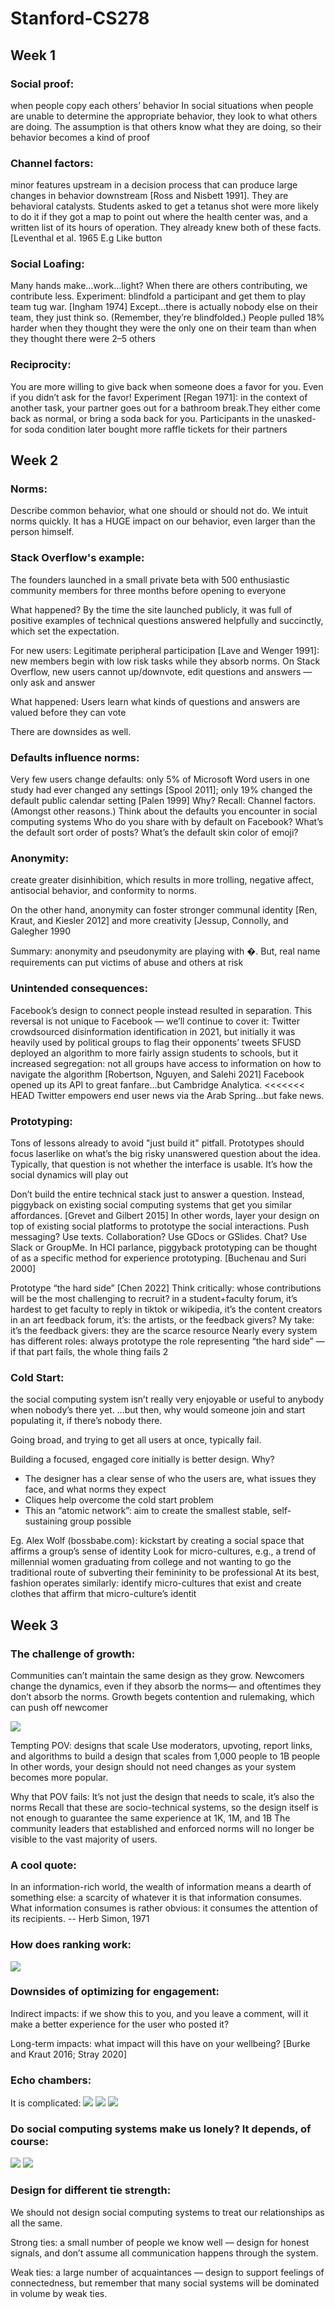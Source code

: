 # Stanford-CS278

## Week 1
 
### Social proof: 
when people copy each others’ behavior
In social situations when people are 
unable to determine the appropriate 
behavior, they look to what others are 
doing. 
The assumption is that others know 
what they are doing, so their behavior 
becomes a kind of proof

### Channel factors: 
minor features upstream in a decision process that 
can produce large changes in behavior downstream [Ross and 
Nisbett 1991]. They are behavioral catalysts.
Students asked to get a tetanus shot were more likely to do it if they got 
a map to point out where the health center was, and a written list of its 
hours of operation. They already knew both of these facts. [Leventhal et 
al. 1965
E.g Like button

### Social Loafing:
Many hands make…work…light?
When there are others contributing, we contribute less.
Experiment: blindfold a participant and get them to play team tug war. [Ingham 1974]
Except…there is actually nobody else on their team, they just think so. 
(Remember, they’re blindfolded.)
People pulled 18% harder when they thought they were the only one on 
their team than when they thought there were 2–5 others

### Reciprocity:
You are more willing to give back when someone does a favor for 
you. Even if you didn’t ask for the favor!
Experiment [Regan 1971]: in the context of another task, your 
partner goes out for a bathroom break.They either come back as 
normal, or bring a soda back for you. 
Participants in the unasked-for soda condition later bought more raffle 
tickets for their partners


## Week 2

### Norms:
Describe common behavior, what one should or should not do. 
We intuit norms quickly. It has a HUGE impact on our behavior, even larger than the person himself.

### Stack Overflow's example:

The founders launched in a small private beta 
with 500 enthusiastic community members for 
three months before opening to everyone

What happened? By the time the site launched publicly, it was full 
of positive examples of technical questions 
answered helpfully and succinctly, which set the 
expectation.

For new users: 
Legitimate peripheral participation [Lave and 
Wenger 1991]: new members begin with low risk tasks while they absorb norms. On Stack 
Overflow, new users cannot up/downvote, edit 
questions and answers — only ask and answer

What happened: Users learn what kinds of questions and 
answers are valued before they can vote

There are downsides as well.

### Defaults influence norms:
Very few users change defaults: only 5% of Microsoft Word users in 
one study had ever changed any settings [Spool 2011]; only 19% 
changed the default public calendar setting [Palen 1999]
Why? Recall: Channel factors. (Amongst other reasons.)
Think about the defaults you encounter in social computing systems
Who do you share with by default on Facebook?
What’s the default sort order of posts?
What’s the default skin color of emoji?

### Anonymity:

create greater disinhibition, which results in 
more trolling, negative affect, antisocial behavior, and conformity to norms.

On the other hand, anonymity can foster stronger communal identity 
[Ren, Kraut, and Kiesler 2012] and more creativity [Jessup, Connolly, and 
Galegher 1990

Summary: anonymity and pseudonymity are 
playing with �. But, real name requirements 
can put victims of abuse and others at risk

### Unintended consequences:
Facebook’s design to connect people instead resulted in separation.
This reversal is not unique to Facebook — we’ll continue to cover it:
Twitter crowdsourced disinformation identification in 2021, but initially it 
was heavily used by political groups to flag their opponents’ tweets
SFUSD deployed an algorithm to more fairly assign students to schools, 
but it increased segregation: not all groups have access to information on 
how to navigate the algorithm [Robertson, Nguyen, and Salehi 2021]
Facebook opened up its API to great fanfare…but Cambridge Analytica.
<<<<<<< HEAD
Twitter empowers end user news via the Arab Spring…but fake news.

### Prototyping:
Tons of lessons already to avoid "just build it" pitfall. Prototypes should focus laserlike on what’s the big risky unanswered question about the idea. Typically, that question is not whether the interface is usable. It’s how 
the social dynamics will play out

Don’t build the entire technical stack just to answer a question. 
Instead, piggyback on existing social computing systems that get you 
similar affordances. [Grevet and Gilbert 2015]
In other words, layer your design on top of existing social platforms 
to prototype the social interactions.
Push messaging? Use texts.
Collaboration? Use GDocs or GSlides.
Chat? Use Slack or GroupMe.
In HCI parlance, piggyback prototyping can be thought of as a specific 
method for experience prototyping. [Buchenau and Suri 2000]

Prototype “the hard side”
[Chen 2022]
Think critically: whose contributions will be the most challenging to 
recruit?
in a student+faculty forum, it’s hardest to get faculty to reply
in tiktok or wikipedia, it’s the content creators
in an art feedback forum, it’s: the artists, or the feedback givers?
My take: it’s the feedback givers: they are the scarce resource
Nearly every system has different roles: always prototype the role 
representing “the hard side” — if that part fails, the whole thing fails 2


### Cold Start:
the social computing system isn’t really very enjoyable 
or useful to anybody when nobody’s there yet.
…but then, why would someone join and start populating it, if 
there’s nobody there.

Going broad, and trying to get all users at once, typically fail.

Building a focused, engaged core initially is better design.
Why?
- The designer has a clear sense of who the users are,
what issues they face, and what norms they expect
- Cliques help overcome the cold start problem
- This an “atomic network”: aim to create the smallest 
stable, self-sustaining group possible

Eg. Alex Wolf (bossbabe.com): kickstart by creating 
a social space that affirms a group’s sense of 
identity
Look for micro-cultures, e.g., a trend of millennial 
women graduating from college and not wanting 
to go the traditional route of subverting their 
femininity to be professional
At its best, fashion operates similarly: identify 
micro-cultures that exist and create clothes that 
affirm that micro-culture’s identit

## Week 3


### The challenge of growth:

Communities can’t maintain the same design as they grow. 
Newcomers change the dynamics, even if they absorb the norms—
and oftentimes they don’t absorb the norms.
Growth begets contention and rulemaking, which can push off 
newcomer

![](2023-05-08-16-55-54.png)


Tempting POV:
designs that scale
Use moderators, upvoting, report links, and algorithms to build a 
design that scales from 1,000 people to 1B people
In other words, your design should not need changes as your 
system becomes more popular.

Why that POV fails:
It’s not just the design that needs to scale, it’s also the norms
Recall that these are socio-technical systems, so the design itself is 
not enough to guarantee the same experience at 1K, 1M, and 1B
The community leaders that established and enforced norms will no 
longer be visible to the vast majority of users.

### A cool quote:
In an information-rich world, the 
wealth of information means a 
dearth of something else: a scarcity of 
whatever it is that information 
consumes. 
What information consumes is rather 
obvious: it consumes the attention of 
its recipients. -- Herb Simon, 1971

### How does ranking work:
![](2023-05-08-18-00-42.png)

### Downsides of optimizing for engagement:
Indirect impacts: if we show this to 
you, and you leave a comment, will it 
make a better experience for the 
user who posted it?

Long-term impacts: what impact will 
this have on your wellbeing? [Burke 
and Kraut 2016; Stray 2020]

### Echo chambers:
It is complicated:
![](2023-05-08-18-02-36.png)
![](2023-05-08-18-02-47.png)
![](2023-05-08-18-02-57.png)

### Do social computing systems make us lonely? It depends, of course:

![](2023-05-08-18-35-44.png)
![](2023-05-08-18-36-05.png)

### Design for different tie strength:

We should not design social computing systems to treat our 
relationships as all the same.

Strong ties: a small number of people we know well — design for honest 
signals, and don’t assume all communication happens through the system.

Weak ties: a large number of acquaintances — design to support feelings 
of connectedness, but remember that many social systems will be 
dominated in volume by weak ties.